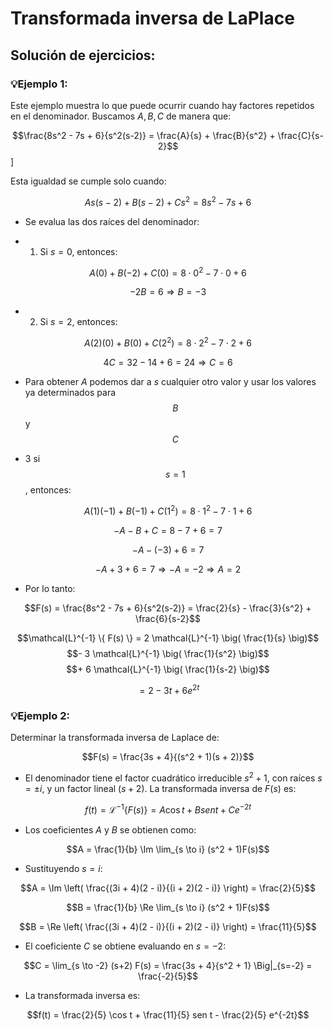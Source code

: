 # Transformada inversa de LaPlace
## Solución de ejercicios: 
### 💡**Ejemplo 1:**
Este ejemplo muestra lo que puede ocurrir cuando hay factores repetidos en el denominador. Buscamos $A, B, C$ de manera que:


$$\frac{8s^2 - 7s + 6}{s^2(s-2)} = \frac{A}{s} + \frac{B}{s^2} + \frac{C}{s-2}$$
\]

Esta igualdad se cumple solo cuando:

$$A s(s - 2) + B(s - 2) + C s^2 = 8s^2 - 7s + 6$$

- Se evalua las dos raíces del denominador:

- 1. Si $s = 0$, entonces:

$$A(0) + B(-2) + C(0) = 8 \cdot 0^2 - 7 \cdot 0 + 6$$

$$-2B = 6 \Rightarrow B = -3$$

- 2. Si $s = 2$, entonces:

$$A(2)(0) + B(0) + C(2^2) = 8 \cdot 2^2 - 7 \cdot 2 + 6$$

$$4C = 32 - 14 + 6 = 24 \Rightarrow C = 6$$

- Para obtener $A$ podemos dar a $s$ cualquier otro valor y usar los valores ya determinados para $$B$$ y $$C$$

- 3 si $$s = 1$$, entonces:

$$A(1)(-1) + B(-1) + C(1^2) = 8 \cdot 1^2 - 7 \cdot 1 + 6$$

$$- A - B + C = 8 - 7 + 6 = 7$$

$$- A - (-3) + 6 = 7$$

$$- A + 3 + 6 = 7 \Rightarrow -A = -2 \Rightarrow A = 2$$

- Por lo tanto:

$$F(s) = \frac{8s^2 - 7s + 6}{s^2(s-2)} = \frac{2}{s} - \frac{3}{s^2} + \frac{6}{s-2}$$


$$\mathcal{L}^{-1} \{ F(s) \} = 2 \mathcal{L}^{-1} \big( \frac{1}{s} \big)$$
$$- 3 \mathcal{L}^{-1} \big( \frac{1}{s^2} \big)$$
$$+ 6 \mathcal{L}^{-1} \big( \frac{1}{s-2} \big)$$

$$= 2 - 3t + 6e^{2t}$$

### 💡**Ejemplo 2:**
Determinar la transformada inversa de Laplace de:

$$F(s) = \frac{3s + 4}{(s^2 + 1)(s + 2)}$$

- El denominador tiene el factor cuadrático irreducible $s^2 + 1$, con raíces $s = \pm i$, y un factor lineal $(s + 2)$. La transformada inversa de $F(s)$ es:

$$f(t) = \mathcal{L}^{-1}\{F(s)\} = A \cos t + B sen t + C e^{-2t}$$

- Los coeficientes $A$ y $B$ se obtienen como:

$$A = \frac{1}{b} \Im \lim_{s \to i} (s^2 + 1)F(s)$$

- Sustituyendo $s = i$:


$$A = \Im \left( \frac{(3i + 4)(2 - i)}{(i + 2)(2 - i)} \right) = \frac{2}{5}$$

$$B = \frac{1}{b} \Re \lim_{s \to i} (s^2 + 1)F(s)$$

$$B = \Re \left( \frac{(3i + 4)(2 - i)}{(i + 2)(2 - i)} \right) = \frac{11}{5}$$

- El coeficiente $C$ se obtiene evaluando en $s = -2$:

$$C = \lim_{s \to -2} (s+2) F(s) = \frac{3s + 4}{s^2 + 1} \Big|_{s=-2} = \frac{-2}{5}$$

- La transformada inversa es:

$$f(t) = \frac{2}{5} \cos t + \frac{11}{5} sen t - \frac{2}{5} e^{-2t}$$


